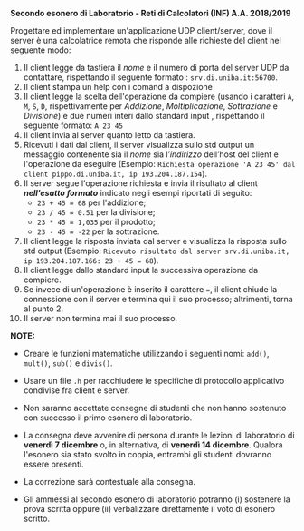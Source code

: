 **Secondo esonero di Laboratorio - Reti di Calcolatori (INF) A.A. 2018/2019**

Progettare ed implementare un'applicazione UDP client/server, dove il server è una calcolatrice remota che risponde alle richieste del client nel seguente modo:
1. Il client legge da tastiera il *nome* e il numero di porta del server UDP da contattare, rispettando il seguente formato : `srv.di.uniba.it:56700`.
2. Il client stampa un help con i comand a dispozione
3. Il client legge la scelta dell'operazione da compiere (usando i caratteri `A`, `M`, `S`, `D`, rispettivamente per _Addizione_, _Moltiplicazione_, _Sottrazione_ e _Divisione_) e due numeri interi dallo standard input , rispettando il seguente formato: `A 23 45`
4. Il client invia al server quanto letto da tastiera.
5. Ricevuti i dati dal client, il server visualizza sullo std output un messaggio contenente sia il *nome* sia l’*indirizzo* dell’host del client e l'operazione da eseguire (Esempio: `Richiesta operazione 'A 23 45' dal client pippo.di.uniba.it, ip 193.204.187.154`).
6. Il server segue l'operazione richiesta e invia il risultato al client ***nell'esatto formato*** indicato negli esempi riportati di seguito:
    * `23 + 45 = 68` per l'addizione;
    * `23 / 45 = 0.51` per la divisione;
    * `23 * 45 = 1,035` per il prodotto;
    * `23 - 45 = -22` per la sottrazione.
7. Il client legge la risposta inviata dal server e visualizza la risposta sullo std output (Esempio: `Ricevuto risultato dal server srv.di.uniba.it, ip 193.204.187.166: 23 + 45 = 68`).
8. Il client legge dallo standard input la successiva operazione da compiere.
9. Se invece di un'operazione è inserito il carattere `=`, il client chiude la connessione con il server e termina qui il suo processo; altrimenti, torna al punto 2.
10. Il server non termina mai il suo processo.

**NOTE:**
- Creare le funzioni matematiche utilizzando i seguenti nomi: `add()`, `mult()`, `sub()` e `divis()`.

- Usare un file `.h` per racchiudere le specifiche di protocollo applicativo condivise fra client e server.

- Non saranno accettate consegne di studenti che non hanno sostenuto con successo il primo esonero di laboratorio.

- La consegna deve avvenire di persona durante le lezioni di laboratorio di **venerdì 7 dicembre** o, in alternativa, di **venerdì 14 dicembre**. Qualora l'esonero sia stato svolto in coppia, entrambi gli studenti dovranno essere presenti.

- La correzione sarà contestuale alla consegna.

- Gli ammessi al secondo esonero di laboratorio potranno (i) sostenere la prova scritta oppure (ii) verbalizzare direttamente il voto di esonero scritto.
